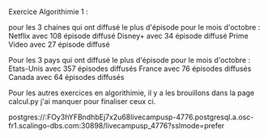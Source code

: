
Exercice Algorithimie 1 :

pour les 3 chaines qui ont diffusé le plus d'épisode pour le mois d'octobre :
    Netflix avec 108 épisode diffusé
    Disney+ avec 34 épisode diffusé
    Prime Video avec 27 épisode diffusé 

Pour les 3 pays qui ont diffusé le plus d'épisode pour le mois d'octobre :
    Etats-Unis avec 357 épisodes diffusés
    France avec 76 épisodes diffusés
    Canada avec 64 épisodes diffusés


Pour les autres exercices en algorithimie, il y a les brouillons dans la page calcul.py
j'ai manquer pour finaliser ceux ci.



postgres://<livecampus>:FOy3hYFBndhbEj7x2u68livecampusp-4776.postgresql.a.osc-fr1.scalingo-dbs.com:30898/livecampusp_4776?sslmode=prefer